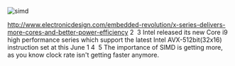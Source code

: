 ![simd](https://cloud.githubusercontent.com/assets/5266933/26757770/49c68b8e-4903-11e7-8f58-72112fb13889.png)


http://www.electronicdesign.com/embedded-revolution/x-series-delivers-more-cores-and-better-power-efficiency
2
​
3
Intel released its new Core i9 high performance series which support the latest Intel AVX-512bit(32x16) instruction set at this June 1
4
​
5
The importance of SIMD is getting more, as you know clock rate isn't getting faster anymore.
